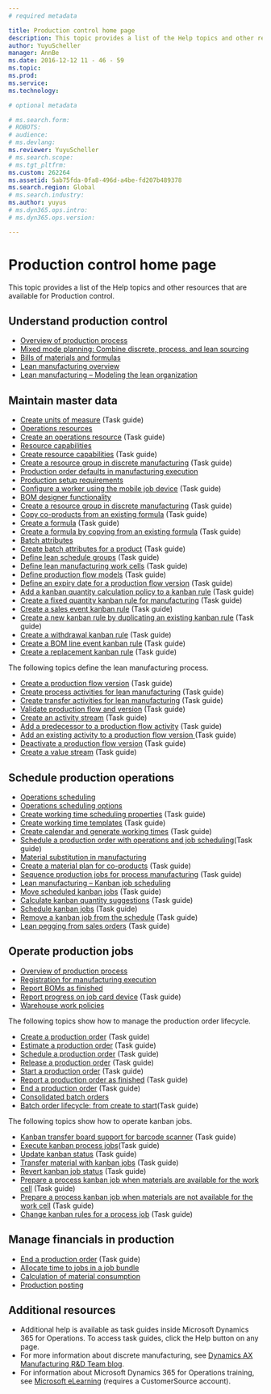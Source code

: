 ```yaml
---
# required metadata

title: Production control home page
description: This topic provides a list of the Help topics and other resources that are available for Production control.
author: YuyuScheller
manager: AnnBe
ms.date: 2016-12-12 11 - 46 - 59
ms.topic: 
ms.prod: 
ms.service: 
ms.technology: 

# optional metadata

# ms.search.form: 
# ROBOTS: 
# audience: 
# ms.devlang: 
ms.reviewer: YuyuScheller
# ms.search.scope: 
# ms.tgt_pltfrm: 
ms.custom: 262264
ms.assetid: 5ab75fda-0fa8-496d-a4be-fd207b489378
ms.search.region: Global
# ms.search.industry: 
ms.author: yuyus
# ms.dyn365.ops.intro: 
# ms.dyn365.ops.version: 

---
```


# Production control home page

This topic provides a list of the Help topics and other resources that are available for Production control.

Understand production control
-----------------------------

-   [Overview of production process](production-process-overview.md)
-   [Mixed mode planning: Combine discrete, process, and lean sourcing](mixed-mode-plan.md)
-   [Bills of materials and formulas](http://ax.help.dynamics.com/en/wiki/bills-of-materials-and-formulas/)
-   [Lean manufacturing overview](lean-manufacturing-overview.md)
-   [Lean manufacturing – Modeling the lean organization](lean-manufacturing-modeling-lean-organization.md)

## Maintain master data
-   [Create units of measure](http://ax.help.dynamics.com/en/wiki/manage-unit-of-measure/) (Task guide)
-   [Operations resources](operations-resources.md)
-   [Create an operations resource](http://ax.help.dynamics.com/en/wiki/create-an-operations-resource/) (Task guide)
-   [Resource capabilities](resource-capabilities.md)
-   [Create resource capabilities](http://ax.help.dynamics.com/en/wiki/create-a-resource-capability/) (Task guide)
-   [Create a resource group in discrete manufacturing](http://ax.help.dynamics.com/en/wiki/create-a-resource-group-in-discrete-manufacturing/) (Task guide)
-   [Production order defaults in manufacturing execution](production-order-defaults-manufacturing-execution.md)
-   [Production setup requirements](production-set-up-requirements.md)
-   [Configure a worker using the mobile job device](http://ax.help.dynamics.com/en/wiki/configure-a-worker-using-the-mobile-job-device/) (Task guide)
-   [BOM designer functionality](bom-designer-functionality.md)
-   [Create a resource group in discrete manufacturing](http://ax.help.dynamics.com/en/wiki/create-a-resource-group-in-discrete-manufacturing/) (Task guide)
-   [Copy co-products from an existing formula](http://ax.help.dynamics.com/en/wiki/copy-co-products-from-an-existing-formula-version/) (Task guide)
-   [Create a formula](http://ax.help.dynamics.com/en/wiki/copy-a-formula/) (Task guide)
-   [Create a formula by copying from an existing formula](http://ax.help.dynamics.com/en/wiki/create-a-formula-by-copying-from-an-existing-formula/) (Task guide)
-   [Batch attributes](batch-attributes.md)
-   [Create batch attributes for a product](http://ax.help.dynamics.com/en/wiki/create-a-batch-attribute/) (Task guide)
-   [Define lean schedule groups](http://ax.help.dynamics.com/en/wiki/define-lean-schedule-groups/) (Task guide)
-   [Define lean manufacturing work cells](http://ax.help.dynamics.com/en/wiki/define-lean-manufacturing-work-cells/) (Task guide)
-   [Define production flow models](http://ax.help.dynamics.com/en/wiki/define-production-flow-models/) (Task guide)
-   [Define an expiry date for a production flow version](http://ax.help.dynamics.com/en/wiki/define-an-expiry-date-for-a-production-flow-version/) (Task guide)
-   [Add a kanban quantity calculation policy to a kanban rule](http://ax.help.dynamics.com/en/wiki/add-a-kanban-quantity-calculation-policy-to-a-kanban-rule/) (Task guide)
-   [Create a fixed quantity kanban rule for manufacturing](http://ax.help.dynamics.com/en/wiki/create-a-fixed-quantity-kanban-rule-for-manufacturing/) (Task guide)
-   [Create a sales event kanban rule](http://ax.help.dynamics.com/en/wiki/create-a-sales-event-kanban-rule/) (Task guide)
-   [Create a new kanban rule by duplicating an existing kanban rule](http://ax.help.dynamics.com/en/wiki/create-a-new-kanban-rule-by-duplicating-an-existing-kanban-rule/) (Task guide)
-   [Create a withdrawal kanban rule](http://ax.help.dynamics.com/en/wiki/create-a-withdrawal-kanban-rule/) (Task guide)
-   [Create a BOM line event kanban rule](http://ax.help.dynamics.com/en/wiki/create-a-bom-line-event-kanban-rule/) (Task guide)
-   [Create a replacement kanban rule](http://ax.help.dynamics.com/en/wiki/create-a-replacement-kanban-rule/) (Task guide)

The following topics define the lean manufacturing process.

-   [Create a production flow version](http://ax.help.dynamics.com/en/wiki/create-a-production-flow-version/) (Task guide)
-   [Create process activities for lean manufacturing](http://ax.help.dynamics.com/en/wiki/create-process-activities-for-lean-manufacturing/) (Task guide)
-   [Create transfer activities for lean manufacturing](http://ax.help.dynamics.com/en/wiki/create-transfer-activities-for-lean-manufacturing/) (Task guide)
-   [Validate production flow and version](http://ax.help.dynamics.com/en/wiki/validate-production-flow-and-version/) (Task guide)
-   [Create an activity stream](http://ax.help.dynamics.com/en/wiki/create-activity-relation/) (Task guide)
-   [Add a predecessor to a production flow activity](http://ax.help.dynamics.com/en/wiki/add-a-predecessor-to-a-production-flow-activity/) (Task guide)
-   [Add an existing activity to a production flow version ](http://ax.help.dynamics.com/en/wiki/add-an-existing-activity-to-a-production-flow-version/)(Task guide)
-   [Deactivate a production flow version](http://ax.help.dynamics.com/en/wiki/deactivate-a-production-flow-version/) (Task guide)
-   [Create a value stream](http://ax.help.dynamics.com/en/wiki/create-a-value-stream/) (Task guide)

## Schedule production operations
-   [Operations scheduling](operations-scheduling.md)
-   [Operations scheduling options](operation-scheduling-options.md)
-   [Create working time scheduling properties](http://ax.help.dynamics.com/en/wiki/create-working-time-scheduling-properties/) (Task guide)
-   [Create working time templates](http://ax.help.dynamics.com/en/wiki/create-working-time-templates/) (Task guide)
-   [Create calendar and generate working times](http://ax.help.dynamics.com/en/wiki/create-calendar-and-generate-working-times/) (Task guide)
-   [Schedule a production order with operations and job scheduling](https://ax.help.dynamics.com/en/wiki/schedule-a-production-order-with-operations-and-job-scheduling/)(Task guide)
-   [Material substitution in manufacturing](substitute-items-bom-lines.md)
-   [Create a material plan for co-products](http://ax.help.dynamics.com/en/wiki/create-material-plan-for-co-products/) (Task guide)
-   [Sequence production jobs for process manufacturing](http://ax.help.dynamics.com/en/wiki/sequence-production-jobs-for-process-manufacturing/) (Task guide)
-   [Lean manufacturing – Kanban job scheduling](lean-manufacturing-kanban-job-scheduling.md)
-   [Move scheduled kanban jobs](http://ax.help.dynamics.com/en/wiki/move-scheduled-kanban-jobs/) (Task guide)
-   [Calculate kanban quantity suggestions](http://ax.help.dynamics.com/en/wiki/calculate-kanban-quantity-suggestions/) (Task guide)
-   [Schedule kanban jobs](http://ax.help.dynamics.com/en/wiki/schedule-kanban-jobs/) (Task guide)
-   [Remove a kanban job from the schedule](http://ax.help.dynamics.com/en/wiki/remove-a-kanban-job-from-the-schedule/) (Task guide)
-   [Lean pegging from sales orders](http://ax.help.dynamics.com/en/wiki/lean-pegging-from-sales-orders/) (Task guide)

## Operate production jobs
-   [Overview of production process](production-process-overview.md)
-   [Registration for manufacturing execution](registration-manufacturing-execution.md)
-   [Report BOMs as finished](report-boms-as-finished.md)
-   [Report progress on job card device](http://ax.help.dynamics.com/en/wiki/report-progress-on-job-card-device/) (Task guide)
-   [Warehouse work policies](http://ax.help.dynamics.com/en/wiki/warehouse-work-policies/)

The following topics show how to manage the production order lifecycle.

-   [Create a production order](http://ax.help.dynamics.com/en/wiki/create-a-production-order/) (Task guide)
-   [Estimate a production order](http://ax.help.dynamics.com/en/wiki/estimate-a-production-order/) (Task guide)
-   [Schedule a production order](http://ax.help.dynamics.com/en/wiki/schedule-a-production-order/) (Task guide)
-   [Release a production order](http://ax.help.dynamics.com/en/wiki/release-a-production-order/) (Task guide)
-   [Start a production order](http://ax.help.dynamics.com/en/wiki/start-a-production-order/) (Task guide)
-   [Report a production order as finished](http://ax.help.dynamics.com/en/wiki/report-a-production-order-as-finished/) (Task guide)
-   [End a production order](http://ax.help.dynamics.com/en/wiki/end-a-production-order/) (Task guide)
-   [Consolidated batch orders](consolidated-batch-orders.md)
-   [Batch order lifecycle: from create to start](http://ax.help.dynamics.com/en/wiki/batch-order-lifecycle-from-create-to-start/)(Task guide)

The following topics show how to operate kanban jobs.

-   [Kanban transfer board support for barcode scanner](kanban-transfer-board-support-barcode-scanner.md) (Task guide)
-   [Execute kanban process jobs](http://ax.help.dynamics.com/en/wiki/execute-kanban-process-jobs/)(Task guide)
-   [Update kanban status](http://ax.help.dynamics.com/en/wiki/update-kanban-status/) (Task guide)
-   [Transfer material with kanban jobs](http://ax.help.dynamics.com/en/wiki/transfer-materials-with-kanban-jobs/) (Task guide)
-   [Revert kanban job status](http://ax.help.dynamics.com/en/wiki/revert-kanban-job-status/) (Task guide)
-   [Prepare a process kanban job when materials are available for the work cell](http://ax.help.dynamics.com/en/wiki/prepare-a-process-kanban-job-when-materials-are-available/) (Task guide)
-   [Prepare a process kanban job when materials are not available for the work cell](http://ax.help.dynamics.com/en/wiki/prepare-a-process-kanban-job-when-materials-are-not-available/) (Task guide)
-   [Change kanban rules for a process job](http://ax.help.dynamics.com/en/wiki/change-kanban-rules-for-a-process-job/) (Task guide)

## Manage financials in production
-   [End a production order](http://ax.help.dynamics.com/en/wiki/end-a-production-order/) (Task guide)
-   [Allocate time to jobs in a job bundle](allocate-time-jobs-job-bundle.md)
-   [Calculation of material consumption](consumption.md)
-   [Production posting](production-posting.md)

## Additional resources
-   Additional help is available as task guides inside Microsoft Dynamics 365 for Operations. To access task guides, click the Help button on any page.
-   For more information about discrete manufacturing, see [Dynamics AX Manufacturing R&D Team blog](https://blogs.msdn.microsoft.com/axmfg/).
-   For information about Microsoft Dynamics 365 for Operations training, see [Microsoft eLearning](https://mbspartner.microsoft.com/AX/LearningPlans) (requires a CustomerSource account).


